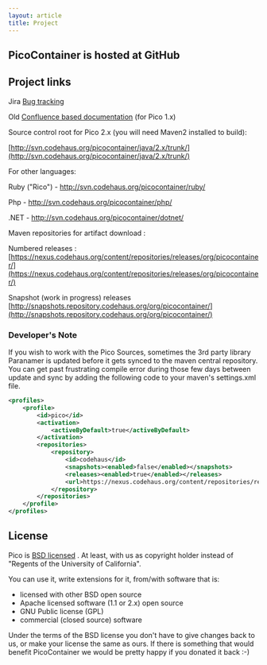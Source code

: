 ```yaml
---
layout: article
title: Project
---
```


## PicoContainer is hosted at GitHub

## Project links

Jira [Bug tracking](http://jira.codehaus.org/browse/PICO/) 

Old [Confluence based documentation](http://docs.codehaus.org/display/PICO/) (for Pico 1.x)

Source control root for Pico 2.x (you will need Maven2 installed to build):

[http://svn.codehaus.org/picocontainer/java/2.x/trunk/](http://svn.codehaus.org/picocontainer/java/2.x/trunk/)

For other languages:

Ruby ("Rico") - http://svn.codehaus.org/picocontainer/ruby/

Php - http://svn.codehaus.org/picocontainer/php/

.NET - http://svn.codehaus.org/picocontainer/dotnet/


Maven repositories for artifact download :

Numbered releases : [https://nexus.codehaus.org/content/repositories/releases/org/picocontainer/](https://nexus.codehaus.org/content/repositories/releases/org/picocontainer/)

Snapshot (work in progress) releases [http://snapshots.repository.codehaus.org/org/picocontainer/](http://snapshots.repository.codehaus.org/org/picocontainer/)

### Developer's Note

If you wish to work with the Pico Sources, sometimes the 3rd party library Paranamer is updated before it gets synced to the maven central repository. You can get past frustrating compile error during those few days between update and sync by adding the following code to your maven's settings.xml file.

```xml
<profiles>
    <profile>
        <id>pico</id>
        <activation>
            <activeByDefault>true</activeByDefault>
        </activation>
        <repositories>
            <repository>
                <id>codehaus</id>
                <snapshots><enabled>false</enabled></snapshots>
                <releases><enabled>true</enabled></releases>
                <url>https://nexus.codehaus.org/content/repositories/releases/</url>
            </repository>
        </repositories>
    </profile>
</profiles>
```

## License

Pico is [BSD licensed](http://www.opensource.org/licenses/bsd-license.php) . At least, with us as copyright holder instead of "Regents of the University of California".

You can use it, write extensions for it, from/with software that is:

* licensed with other BSD open source
* Apache licensed software (1.1 or 2.x) open source
* GNU Public license (GPL)
* commercial (closed source) software

Under the terms of the BSD license you don't have to give changes back to us, or make your license the same as ours. If there is something that would benefit PicoContainer we would be pretty happy if you donated it back :-)

